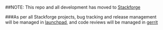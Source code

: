 ##NOTE: This repo and all development has moved to [Stackforge](https://github.com/stackforge/os-ansible-deployment)

###As per all Stackforge projects, bug tracking and release management will be managed in [launchpad](https://launchpad.net/openstack-ansible), and code reviews will be managed in [gerrit](https://review.openstack.org/#/q/os-ansible-deployment,n,z)
